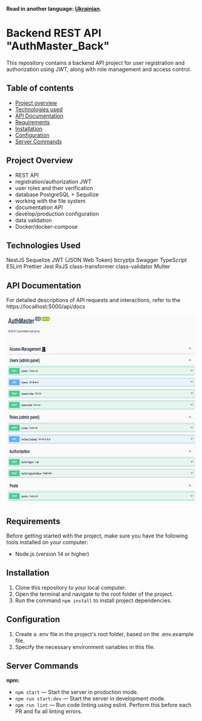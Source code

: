**Read in another language: [Ukrainian](README.ua.md).**

# Backend REST API "AuthMaster_Back"

This repository contains a backend API project for user registration and authorization using JWT, along with role management and access control.

## Table of contents

- [Project overview](#project-overview)
- [Technologies used](#technologies-used)
- [API Documentation](#api-documentation)
- [Requirements](#requirements)
- [Installation](#instalattion)
- [Configuration](#configuration)
- [Server Commands](#server-commands)

## Project Overview

- REST API
- registration/authorization JWT
- user roles and their verification
- database PostgreSQL + Sequilize
- working with the file system
- documentation API
- develop/production configuration
- data validation
- Docker/docker-compose

## Technologies Used

NestJS
Sequelize
JWT (JSON Web Token)
bcryptjs
Swagger
TypeScript
ESLint
Prettier
Jest
RxJS
class-transformer
class-validator
Multer

## API Documentation

For detailed descriptions of API requests and interactions, refer to the
https://localhost:5000/api/docs

<img src="./images/auth-master-swagger.png" alt="REST API Documentation" width="900" height="500">

## Requirements

Before getting started with the project, make sure you have the following tools installed on your computer:

- Node.js (version 14 or higher)

## Installation

1. Clone this repository to your local computer.
2. Open the terminal and navigate to the root folder of the project.
3. Run the command `npm install` to install project dependencies.

## Configuration

1. Create a .env file in the project's root folder, based on the .env.example file.
2. Specify the necessary environment variables in this file.

## Server Commands

**npm:**

- `npm start` — Start the server in production mode.
- `npm run start:dev` — Start the server in development mode.
- `npm run lint` — Run code linting using eslint. Perform this before each PR and fix all linting errors.
